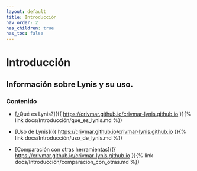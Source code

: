 ```yaml
---
layout: default
title: Introducción
nav_order: 2
has_children: true
has_toc: false
---
```


# Introducción

## Información sobre Lynis y su uso.

### Contenido

- [¿Qué es Lynis?]({{ https://crivmar.github.io/crivmar-lynis.github.io }}{% link docs/Introducción/que_es_lynis.md %})

- [Uso de Lynis]({{ https://crivmar.github.io/crivmar-lynis.github.io }}{% link docs/Introducción/uso_de_lynis.md %})

- [Comparación con otras herramientas]({{ https://crivmar.github.io/crivmar-lynis.github.io }}{% link docs/Introducción/comparacion_con_otras.md %})
